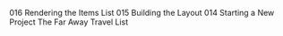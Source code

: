 
016 Rendering the Items List
015 Building the Layout
014 Starting a New Project The Far Away Travel List
